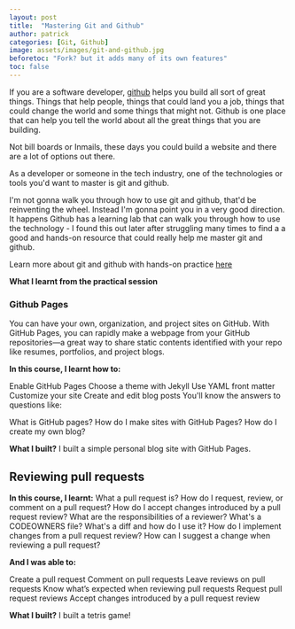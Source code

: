 ```yaml
---
layout: post
title:  "Mastering Git and Github"
author: patrick
categories: [Git, Github]
image: assets/images/git-and-github.jpg
beforetoc: "Fork? but it adds many of its own features"
toc: false
---
```


If you are a software developer, [github](https://github.com) helps you build all sort of great things. Things that help people, things that could land you a job, things that could change the world and some things that might not. Github is one place that can help you tell the world about all the great things that you are building.

Not bill boards or Inmails, these days you could build a website and there are a lot of options out there.

As a developer or someone in the tech industry, one of the technologies or tools you'd want to master is git and github.

I'm not gonna walk you through how to use git and github, that'd be reinventing the wheel. Instead I'm gonna point you in a very good direction.
It happens Github has a learning lab that can walk you through how to use the technology - I found this out later after struggling many times to find a a good and hands-on resource that could really help me master git and github.

Learn more about git and github with hands-on practice [here](https://lab.github.com/githubtraining/first-week-on-github)

**What I learnt from the practical session**

### Github Pages

You can have your own, organization, and project sites on GitHub. With GitHub Pages, you can rapidly make a webpage from your GitHub repositories—a great way to share static contents identified with your repo like resumes, portfolios, and project blogs.

**In this course, I learnt how to:**

Enable GitHub Pages
Choose a theme with Jekyll
Use YAML front matter
Customize your site
Create and edit blog posts
You'll know the answers to questions like:

What is GitHub pages?
How do I make sites with GitHub Pages?
How do I create my own blog?

**What I built?**
I built a simple personal blog site with GitHub Pages.


## Reviewing pull requests

**In this course, I learnt:**
What a pull request is?
How do I request, review, or comment on a pull request?
How do I accept changes introduced by a pull request review?
What are the responsibilities of a reviewer?
What's a CODEOWNERS file?
What's a diff and how do I use it?
How do I implement changes from a pull request review?
How can I suggest a change when reviewing a pull request?

**And I was able to:**

Create a pull request
Comment on pull requests
Leave reviews on pull requests
Know what’s expected when reviewing pull requests
Request pull request reviews
Accept changes introduced by a pull request review

**What I built?**
I built a tetris game!

